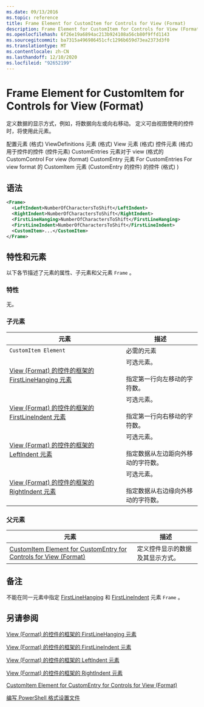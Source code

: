```yaml
---
ms.date: 09/13/2016
ms.topic: reference
title: Frame Element for CustomItem for Controls for View (Format)
description: Frame Element for CustomItem for Controls for View (Format)
ms.openlocfilehash: 6f26e19a6894ac213b924108a56cb80f9ffd1143
ms.sourcegitcommit: ba7315a496986451cfc1296b659d73ea2373d3f0
ms.translationtype: MT
ms.contentlocale: zh-CN
ms.lasthandoff: 12/10/2020
ms.locfileid: "92652199"
---
```

# <a name="frame-element-for-customitem-for-controls-for-view-format"></a>Frame Element for CustomItem for Controls for View (Format)

定义数据的显示方式，例如，将数据向左或向右移动。 定义可由视图使用的控件时，将使用此元素。

配置元素 (格式) ViewDefinitions 元素 (格式) View 元素 (格式) 控件元素 (格式) 用于控件的控件 (控件元素) CustomEntries 元素对于 view (格式的 CustomControl For view (format) CustomEntry 元素 For CustomEntries For view format 的 CustomItem 元素 (CustomEntry 的控件) 的控件 (格式) ) 

## <a name="syntax"></a>语法

```xml
<Frame>
  <LeftIndent>NumberOfCharactersToShift</LeftIndent>
  <RightIndent>NumberOfCharactersToShift</RightIndent>
  <FirstLineHanging>NumberOfCharactersToShift</FirstLineHanging>
  <FirstLineIndent>NumberOfCharactersToShift</FirstLineIndent>
  <CustomItem>...</CustomItem>
</Frame>
```

## <a name="attributes-and-elements"></a>特性和元素

以下各节描述了元素的属性、子元素和父元素 `Frame` 。

### <a name="attributes"></a>特性

无。

### <a name="child-elements"></a>子元素

|元素|描述|
|-------------|-----------------|
|`CustomItem Element`|必需的元素|
|[View (Format) 的控件的框架的 FirstLineHanging 元素 ](./firstlinehanging-element-for-frame-for-controls-for-view-format.md)|可选元素。<br /><br /> 指定第一行向左移动的字符数。|
|[View (Format) 的控件的框架的 FirstLineIndent 元素 ](./firstlineindent-element-for-frame-for-controls-for-view-format.md)|可选元素。<br /><br /> 指定第一行向右移动的字符数。|
|[View (Format) 的控件的框架的 LeftIndent 元素 ](./leftindent-element-for-frame-for-controls-for-view-format.md)|可选元素。<br /><br /> 指定数据从左边距向外移动的字符数。|
|[View (Format) 的控件的框架的 RightIndent 元素 ](./rightindent-element-for-frame-for-controls-for-view-format.md)|可选元素。<br /><br /> 指定数据从右边缘向外移动的字符数。|

### <a name="parent-elements"></a>父元素

|元素|描述|
|-------------|-----------------|
|[CustomItem Element for CustomEntry for Controls for View (Format)](./customitem-element-for-customentry-for-controls-for-view-format.md)|定义控件显示的数据及其显示方式。|

## <a name="remarks"></a>备注

不能在同一元素中指定 [FirstLineHanging](./firstlinehanging-element-for-frame-for-controls-for-view-format.md) 和 [FirstLineIndent](./firstlineindent-element-for-frame-for-controls-for-view-format.md) 元素 `Frame` 。

## <a name="see-also"></a>另请参阅

[View (Format) 的控件的框架的 FirstLineHanging 元素 ](./firstlinehanging-element-for-frame-for-controls-for-view-format.md)

[View (Format) 的控件的框架的 FirstLineIndent 元素 ](./firstlineindent-element-for-frame-for-controls-for-view-format.md)

[View (Format) 的控件的框架的 LeftIndent 元素 ](./leftindent-element-for-frame-for-controls-for-view-format.md)

[View (Format) 的控件的框架的 RightIndent 元素 ](./rightindent-element-for-frame-for-controls-for-view-format.md)

[CustomItem Element for CustomEntry for Controls for View (Format)](./customitem-element-for-customentry-for-controls-for-view-format.md)

[编写 PowerShell 格式设置文件](./writing-a-powershell-formatting-file.md)

